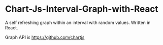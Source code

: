# Chart-Js-Interval-Graph-with-React
A self refreshing graph within an interval with random values. Written in React.

Graph API is https://github.com/chartjs



